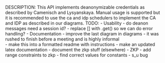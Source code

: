 DESCRIPTION:
    This API implements deanonymizable credentials as described by Camenisch and Lysyanskaya. Manual usage is supported
    but it is recommended to use the ca and idp schedulers to implement the CA and IDP as described in our diagrams.
TODO:
    - Usability
        - do deanon messages need a session id?
        - replace [] with .get() so we can do error handling?
    - Documentation
        - improve the last diagram in diagrams
            - it was rushed to finish before a meeting and is highly informal   
        - make this into a formatted readme with instructions
        - make an updated latex documentation
        - document the zkp stuff (elsewhere)
    - ZKP
        - add range constraints to zkp
        - find correct values for constants
        - s_u bug